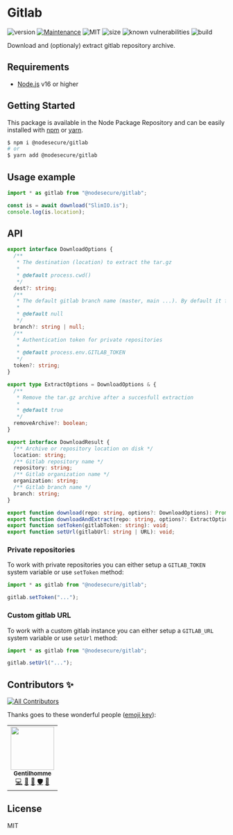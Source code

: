 # Gitlab
![version](https://img.shields.io/badge/dynamic/json.svg?url=https://raw.githubusercontent.com/NodeSecure/gitlab/master/package.json&query=$.version&label=Version)
[![Maintenance](https://img.shields.io/badge/Maintained%3F-yes-green.svg)](https://github.com/NodeSecure/gitlab/commit-activity)
![MIT](https://img.shields.io/github/license/mashape/apistatus.svg)
![size](https://img.shields.io/github/repo-size/NodeSecure/gitlab)
![known vulnerabilities](https://img.shields.io/snyk/vulnerabilities/github/NodeSecure/gitlab)
![build](https://img.shields.io/github/workflow/status/NodeSecure/gitlab/Node.js%20CI)

Download and (optionaly) extract gitlab repository archive.

## Requirements
- [Node.js](https://nodejs.org/en/) v16 or higher

## Getting Started

This package is available in the Node Package Repository and can be easily installed with [npm](https://docs.npmjs.com/getting-started/what-is-npm) or [yarn](https://yarnpkg.com).

```bash
$ npm i @nodesecure/gitlab
# or
$ yarn add @nodesecure/gitlab
```

## Usage example
```js
import * as gitlab from "@nodesecure/gitlab";

const is = await download("SlimIO.is");
console.log(is.location);
```

## API
```ts
export interface DownloadOptions {
  /**
   * The destination (location) to extract the tar.gz
   *
   * @default process.cwd()
   */
  dest?: string;
  /**
   * The default gitlab branch name (master, main ...). By default it fetch the "default" gitlab branch.
   *
   * @default null
   */
  branch?: string | null;
  /**
   * Authentication token for private repositories
   *
   * @default process.env.GITLAB_TOKEN
   */
  token?: string;
}

export type ExtractOptions = DownloadOptions & {
  /**
   * Remove the tar.gz archive after a succesfull extraction
   *
   * @default true
   */
  removeArchive?: boolean;
}

export interface DownloadResult {
  /** Archive or repository location on disk */
  location: string;
  /** Gitlab repository name */
  repository: string;
  /** Gitlab organization name */
  organization: string;
  /** Gitlab branch name */
  branch: string;
}

export function download(repo: string, options?: DownloadOptions): Promise<DownloadResult>;
export function downloadAndExtract(repo: string, options?: ExtractOptions): Promise<DownloadResult>;
export function setToken(gitlabToken: string): void;
export function setUrl(gitlabUrl: string | URL): void;
```

### Private repositories
To work with private repositories you can either setup a `GITLAB_TOKEN` system variable or use `setToken` method:

```js
import * as gitlab from "@nodesecure/gitlab";

gitlab.setToken("...");
```

### Custom gitlab URL
To work with a custom gitlab instance you can either setup a `GITLAB_URL` system variable or use `setUrl` method:

```js
import * as gitlab from "@nodesecure/gitlab";

gitlab.setUrl("...");
```

## Contributors ✨

<!-- ALL-CONTRIBUTORS-BADGE:START - Do not remove or modify this section -->
[![All Contributors](https://img.shields.io/badge/all_contributors-1-orange.svg?style=flat-square)](#contributors-)
<!-- ALL-CONTRIBUTORS-BADGE:END -->

Thanks goes to these wonderful people ([emoji key](https://allcontributors.org/docs/en/emoji-key)):

<!-- ALL-CONTRIBUTORS-LIST:START - Do not remove or modify this section -->
<!-- prettier-ignore-start -->
<!-- markdownlint-disable -->
<table>
  <tr>
    <td align="center"><a href="https://www.linkedin.com/in/thomas-gentilhomme/"><img src="https://avatars.githubusercontent.com/u/4438263?v=4?s=100" width="100px;" alt=""/><br /><sub><b>Gentilhomme</b></sub></a><br /><a href="https://github.com/NodeSecure/gitlab/commits?author=fraxken" title="Code">💻</a> <a href="https://github.com/NodeSecure/gitlab/commits?author=fraxken" title="Documentation">📖</a> <a href="https://github.com/NodeSecure/gitlab/pulls?q=is%3Apr+reviewed-by%3Afraxken" title="Reviewed Pull Requests">👀</a> <a href="#security-fraxken" title="Security">🛡️</a> <a href="https://github.com/NodeSecure/gitlab/issues?q=author%3Afraxken" title="Bug reports">🐛</a></td>
  </tr>
</table>

<!-- markdownlint-restore -->
<!-- prettier-ignore-end -->

<!-- ALL-CONTRIBUTORS-LIST:END -->

## License
MIT
